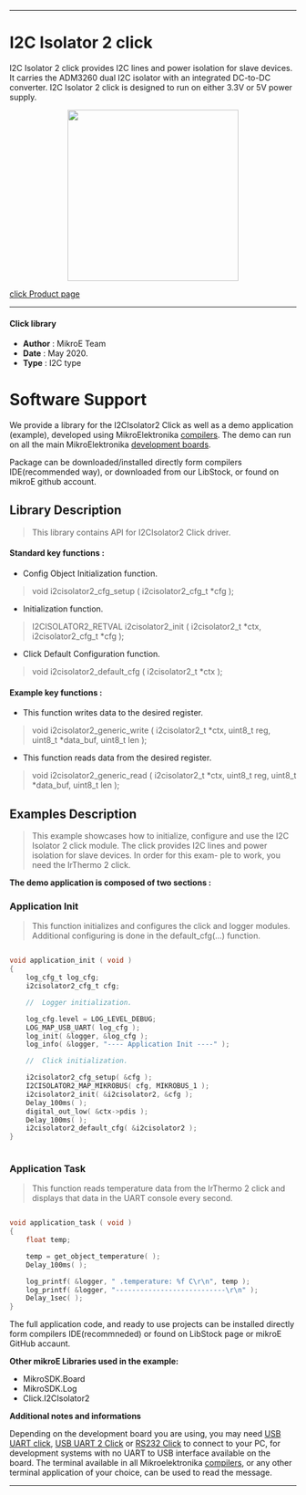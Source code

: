 
---
# I2C Isolator 2 click

I2C Isolator 2 click provides I2C lines and power isolation for slave devices. It carries the ADM3260 dual I2C isolator with an integrated DC-to-DC converter. I2C Isolator 2 click is designed to run on either 3.3V or 5V power supply.

<p align="center">
  <img src="https://download.mikroe.com/images/click_for_ide/i2cisolator2_click.png" height=300px>
</p>


[click Product page](<https://www.mikroe.com/i2c-isolator-2-click>)

---


#### Click library 

- **Author**        : MikroE Team
- **Date**          : May 2020.
- **Type**          : I2C type


# Software Support

We provide a library for the I2CIsolator2 Click 
as well as a demo application (example), developed using MikroElektronika 
[compilers](https://shop.mikroe.com/compilers). 
The demo can run on all the main MikroElektronika [development boards](https://shop.mikroe.com/development-boards).

Package can be downloaded/installed directly form compilers IDE(recommended way), or downloaded from our LibStock, or found on mikroE github account. 

## Library Description

> This library contains API for I2CIsolator2 Click driver.

#### Standard key functions :

- Config Object Initialization function.
> void i2cisolator2_cfg_setup ( i2cisolator2_cfg_t *cfg ); 
 
- Initialization function.
> I2CISOLATOR2_RETVAL i2cisolator2_init ( i2cisolator2_t *ctx, i2cisolator2_cfg_t *cfg );

- Click Default Configuration function.
> void i2cisolator2_default_cfg ( i2cisolator2_t *ctx );


#### Example key functions :

- This function writes data to the desired register.
> void i2cisolator2_generic_write ( i2cisolator2_t *ctx, uint8_t reg, uint8_t *data_buf, uint8_t len );

- This function reads data from the desired register.
> void i2cisolator2_generic_read ( i2cisolator2_t *ctx, uint8_t reg, uint8_t *data_buf, uint8_t len );

## Examples Description

> This example showcases how to initialize, configure and use the I2C Isolator 2 click module.
  The click provides I2C lines and power isolation for slave devices. In order for this exam-
  ple to work, you need the IrThermo 2 click.

**The demo application is composed of two sections :**

### Application Init 

> This function initializes and configures the click and logger modules. Additional configuring
  is done in the default_cfg(...) function.

```c

void application_init ( void )
{
    log_cfg_t log_cfg;
    i2cisolator2_cfg_t cfg;

    //  Logger initialization.

    log_cfg.level = LOG_LEVEL_DEBUG;
    LOG_MAP_USB_UART( log_cfg );
    log_init( &logger, &log_cfg );
    log_info( &logger, "---- Application Init ----" );

    //  Click initialization.

    i2cisolator2_cfg_setup( &cfg );
    I2CISOLATOR2_MAP_MIKROBUS( cfg, MIKROBUS_1 );
    i2cisolator2_init( &i2cisolator2, &cfg );
    Delay_100ms( );
    digital_out_low( &ctx->pdis );
    Delay_100ms( );
    i2cisolator2_default_cfg( &i2cisolator2 );
}
  
```

### Application Task

> This function reads temperature data from the IrThermo 2 click and displays that data in the
  UART console every second.

```c

void application_task ( void )
{
    float temp;

    temp = get_object_temperature( );
    Delay_100ms( );

    log_printf( &logger, " .temperature: %f C\r\n", temp );
    log_printf( &logger, "---------------------------\r\n" );
    Delay_1sec( );
}  

``` 

The full application code, and ready to use projects can be  installed directly form compilers IDE(recommneded) or found on LibStock page or mikroE GitHub accaunt.

**Other mikroE Libraries used in the example:** 

- MikroSDK.Board
- MikroSDK.Log
- Click.I2CIsolator2

**Additional notes and informations**

Depending on the development board you are using, you may need 
[USB UART click](https://shop.mikroe.com/usb-uart-click), 
[USB UART 2 Click](https://shop.mikroe.com/usb-uart-2-click) or 
[RS232 Click](https://shop.mikroe.com/rs232-click) to connect to your PC, for 
development systems with no UART to USB interface available on the board. The 
terminal available in all Mikroelektronika 
[compilers](https://shop.mikroe.com/compilers), or any other terminal application 
of your choice, can be used to read the message.



---

